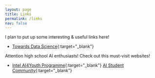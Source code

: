 ```yaml
---
layout: page
title: Links
permalink: /links
nav: false
---
```


<!-- pages/links.md -->
I plan to put up some interesting & useful links here!

* [Towards Data Science](https://towardsdatascience.com){:target="_blank"}

Attention high school AI enthusiasts! Check out this must-visit websites!

* [Intel AI4Youth Programme](https://www.intel.com/content/www/us/en/corporate/artificial-intelligence/digital-readiness-ai-for-youth.html){:target="_blank"} [AI Student Community](https://aistudent.community){:target="_blank"}
